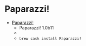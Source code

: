 # Paparazzi!
- [Paparazzi!](https://derailer.org/paparazzi/)
  -  Paparazzi! 1.0b11
  - 
  - `brew cask install Paparazzi!`
